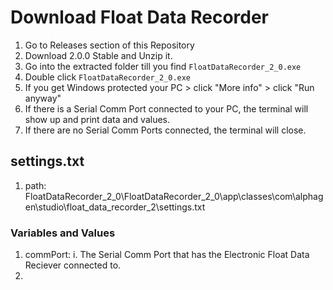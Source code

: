 # Download Float Data Recorder

1. Go to Releases section of this Repository
2. Download 2.0.0 Stable and Unzip it.
3. Go into the extracted folder till you find `FloatDataRecorder_2_0.exe`
4. Double click `FloatDataRecorder_2_0.exe`
5. If you get Windows protected your PC > click "More info" > click "Run anyway"
6. If there is a Serial Comm Port connected to your PC, the terminal will show up and print data and values.
7. If there are no Serial Comm Ports connected, the terminal will close.

## settings.txt
1. path: FloatDataRecorder_2_0\FloatDataRecorder_2_0\app\classes\com\alphagen\studio\float_data_recorder_2\settings.txt

### Variables and Values
1. commPort:
   i. The Serial Comm Port that has the Electronic Float Data Reciever connected to.
3. 

